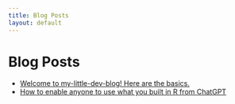 ```yaml
---
title: Blog Posts
layout: default
---
```


# Blog Posts

- [Welcome to my-little-dev-blog! Here are the basics.](https://my-little-dev-blog.github.io/site/posts/welcome-to-my-little-dev-blog-here-are-the-basics-for-the-blog-readme.html)
- [How to enable anyone to use what you built in R from ChatGPT](https://my-little-dev-blog.github.io/site/posts/how-to-enable-anyone-to-use-what-you-built-in-R-from-ChatGPT.html)